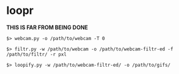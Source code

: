 loopr
==

**THIS IS FAR FROM BEING DONE**

	$> webcam.py -o /path/to/webcam -T 0

	$> filtr.py -w /path/to/webcam -o /path/to/webcam-filtr-ed -f /path/to/filtr/ -r pxl

	$> loopify.py -w /path/to/webcam-filtr-ed/ -o /path/to/gifs/
